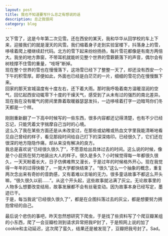 ```yaml
---
layout: post
title: 我也不知道要写什么总之有想说的话
description: 总之我很闲
category: blog
---
```

又下雪了，这是今年第二次见雪。还在西安的某天，我和华华从回学校的车上下来，迎接我们的就是漫天的风雪。我们缩着身子走到实验室楼下，抖落身上的雪，哆嗦着爬上楼继续赶代码。北方的雪下起来纷纷扬扬，每片雪花都像是有南方两倍大。我坐的地方靠窗，不带耳机就能听见整个世界的雪簌簌落下的声音，偶尔会有树枝撑不住雪的重量，“吱呀”断掉。  
现在整个世界的雪也在慢慢落下，这场雪已经下了整整一天了，却还没有西安一个下午的积雪厚。即便如此，外面也已经是白茫茫的一片，细细的雪花仍在慢慢飘下来。  
回家的那天宣城温度有十度左右，还下着大雨。那时我呼吸着南方温暖湿润的空气，回忆起西安动辄零下十度的干燥天气，感受到了从未有过的强烈的南北差异。现在我在没有暖气的房间里靠着取暖器瑟瑟发抖，一边哆嗦着打字一边暗骂你们冬天都是一个样。

刚刚重新翻了一下高中时候写的一些东西，很多内容都还记得清楚，也有不少已经忘记，只能凭着文字揣摩自己当时的心境。  
这么久了我在某些方面还是从未改变过，在那些或幼稚或热血文字里我能清晰地看见自己曾经的样子，看见那段时间给自己打下的深深烙印。已经很久了，它们还在很深的地方隐隐作痛，却从来没有解决的良方。  
我总是喜欢说“已经很久很久了”，不愿意给出具体过去的时间。这么说的时候，像是个小屁孩在努力地装出大人的样子。很久是多久？小时候觉得每一年都很久很久，一天天盼着长大，日子仿佛难熬又漫长，于是过年的时候格外开心。现在我觉得一年年的过得快极了，一晃大学都快结束了。“很久”这么一个抽象的概念，重复两次念出来有奇妙的音韵感，又有着难以言喻的无力。很多童话故事不都这么开头嘛，“很久很久以前……”。从这个开头起，这些故事就沾满了灰尘。无论故事里的人物多么想要改变结局，故事发展都不会有丝毫变动。因为故事本身已经写定，墨迹已干。  
于是，每当我说“已经很久很久了”，都是在企图抖落过去的灰尘，都是想要努力拥抱曾经的自己。

最后说个悲伤的事吧，昨天忽然想研究下爬虫，于是找了些资料写了个爬豆瓣某组的小东西，爬了一会豆瓣检测到请求异常把我IP封了，于是照网上说的加了cookie和主动延迟，这次爬了蛮久，结果还是被发现了，豆瓣把我号封了。Sad。  
